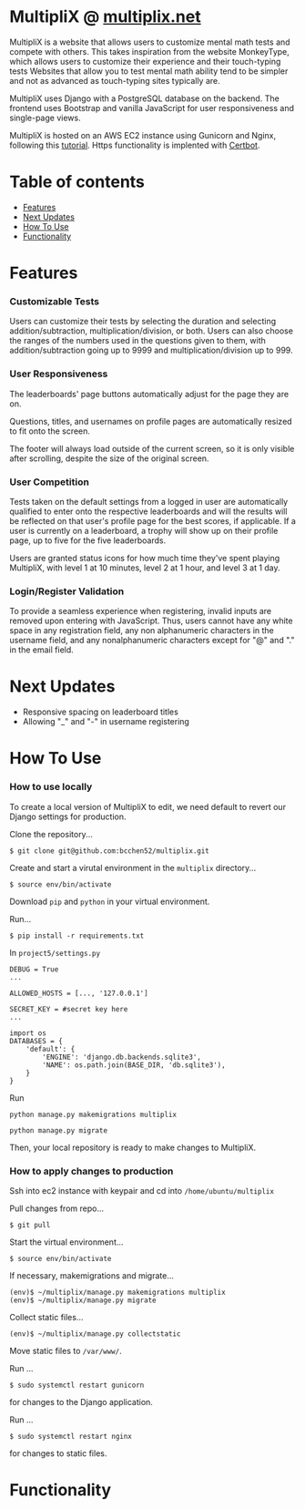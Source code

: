 # MultipliX @ [multiplix.net](https://www.multiplix.net/)
MultipliX is a website that allows users to customize mental math tests and compete with others. This takes inspiration from the website MonkeyType, which allows users to customize their experience and their touch-typing tests Websites that allow you to test mental math ability tend to be simpler and not as advanced as touch-typing sites typically are.

MultipliX uses Django with a PostgreSQL database on the backend. The frontend uses Bootstrap and vanilla JavaScript for user responsiveness and single-page views. 

MultipliX is hosted on an AWS EC2 instance using Gunicorn and Nginx, following this [tutorial](https://www.digitalocean.com/community/tutorials/how-to-set-up-django-with-postgres-nginx-and-gunicorn-on-ubuntu#django-is-displaying-could-not-connect-to-server-connection-refused). Https functionality is implented with [Certbot](https://certbot.eff.org/). 

# Table of contents
- [Features](#features)
- [Next Updates](#next-updates)
- [How To Use](#how-to-use)
- [Functionality](#functionality)

# Features
### Customizable Tests

Users can customize their tests by selecting the duration and selecting addition/subtraction, multiplication/division, or both. Users can also choose the ranges of the numbers used in the questions given to them, with addition/subtraction going up to 9999 and multiplication/division up to 999. 

### User Responsiveness

The leaderboards' page buttons automatically adjust for the page they are on.

Questions, titles, and usernames on profile pages are automatically resized to fit onto the screen. 

The footer will always load outside of the current screen, so it is only visible after scrolling, despite the size of the original screen. 

### User Competition

Tests taken on the default settings from a logged in user are automatically qualified to enter onto the respective leaderboards and will the results will be reflected on that user's profile page for the best scores, if applicable. If a user is currently on a leaderboard, a trophy will show up on their profile page, up to five for the five leaderboards. 

Users are granted status icons for how much time they've spent playing MultipliX, with level 1 at 10 minutes, level 2 at 1 hour, and level 3 at 1 day. 

### Login/Register Validation

To provide a seamless experience when registering, invalid inputs are removed upon entering with JavaScript. Thus, users cannot have any white space in any registration field, any non alphanumeric characters in the username field, and any nonalphanumeric characters except for "@" and "." in the email field.

# Next Updates
- Responsive spacing on leaderboard titles
- Allowing "_" and "-" in username registering

# How To Use
### How to use locally
To create a local version of MultipliX to edit, we need default to revert our Django settings for production.

Clone the repository...
```
$ git clone git@github.com:bcchen52/multiplix.git
```

Create and start a virutal environment in the `multiplix` directory...
```
$ source env/bin/activate
```

Download `pip` and `python` in your virtual environment.

Run...
```
$ pip install -r requirements.txt
```

In `project5/settings.py`

```
DEBUG = True
...

ALLOWED_HOSTS = [..., '127.0.0.1']

SECRET_KEY = #secret key here
...

import os
DATABASES = {
    'default': {
        'ENGINE': 'django.db.backends.sqlite3',
        'NAME': os.path.join(BASE_DIR, 'db.sqlite3'),
    }
}
```

Run 
```
python manage.py makemigrations multiplix

python manage.py migrate 
```

Then, your local repository is ready to make changes to MultipliX. 

### How to apply changes to production
Ssh into ec2 instance with keypair and cd into `/home/ubuntu/multiplix`

Pull changes from repo...
```
$ git pull
```

Start the virtual environment...
```
$ source env/bin/activate
```

If necessary, makemigrations and migrate...
```
(env)$ ~/multiplix/manage.py makemigrations multiplix
(env)$ ~/multiplix/manage.py migrate
```

Collect static files...
```
(env)$ ~/multiplix/manage.py collectstatic
```

Move static files to `/var/www/`.

Run ...
```
$ sudo systemctl restart gunicorn
```
for changes to the Django application.

Run ...
```
$ sudo systemctl restart nginx
```
for changes to static files.

# Functionality
